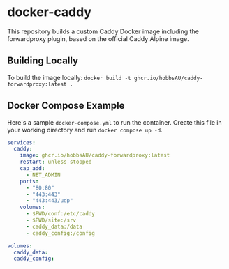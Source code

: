 # docker-caddy

This repository builds a custom Caddy Docker image including the forwardproxy plugin, based on the official Caddy Alpine image.

## Building Locally
To build the image locally:
`docker build -t ghcr.io/hobbsAU/caddy-forwardproxy:latest .`

## Docker Compose Example
Here's a sample `docker-compose.yml` to run the container. Create this file in your working directory and run `docker compose up -d`.

```yaml
services:
  caddy:
    image: ghcr.io/hobbsAU/caddy-forwardproxy:latest
    restart: unless-stopped
    cap_add:
      - NET_ADMIN
    ports:
      - "80:80"
      - "443:443"
      - "443:443/udp"
    volumes:
      - $PWD/conf:/etc/caddy
      - $PWD/site:/srv
      - caddy_data:/data
      - caddy_config:/config

volumes:
  caddy_data:
  caddy_config:
```

